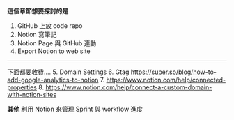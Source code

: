 __這個章節想要探討的是__
1. GitHub 上放 code repo
2. Notion 寫筆記
3. Notion Page 與 GitHub 連動
4. Export Notion to web site

----
下面都要收費.... 
5. Domain Settings
6. Gtag https://super.so/blog/how-to-add-google-analytics-to-notion
7. https://www.notion.com/help/connected-properties
8. https://www.notion.com/help/connect-a-custom-domain-with-notion-sites

__其他__
利用 Notion 來管理 Sprint 與 workflow 進度